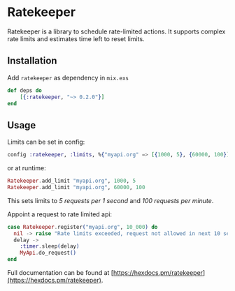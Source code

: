 # Ratekeeper

Ratekeeper is a library to schedule rate-limited actions.
It supports complex rate limits and estimates time left to reset limits.


## Installation

Add `ratekeeper` as dependency in `mix.exs`

``` elixir
def deps do
    [{:ratekeeper, "~> 0.2.0"}]
end
```

## Usage

Limits can be set in config:
```elixir
config :ratekeeper, :limits, %{"myapi.org" => [{1000, 5}, {60000, 100}]}
```
or at runtime:
```elixir
Ratekeeper.add_limit "myapi.org", 1000, 5
Ratekeeper.add_limit "myapi.org", 60000, 100
```
This sets limits to *5 requests per 1 second* and *100 requests per minute*.

Appoint a request to rate limited api:
```elixir
case Ratekeeper.register("myapi.org", 10_000) do
  nil -> raise "Rate limits exceeded, request not allowed in next 10 seconds"
  delay ->
    :timer.sleep(delay)
    MyApi.do_request()
end
```

Full documentation can be found at [https://hexdocs.pm/ratekeeper](https://hexdocs.pm/ratekeeper).

